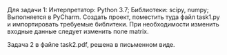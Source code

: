 Для задачи 1:
Интерпретатор: Python 3.7;
Библиотеки: scipy, numpy;
Выполняется в PyCharm. Создать проект, поместить туда файл task1.py и импортировать требуемые библитеки. 
При необходимости изменить входные данные следует изменить поле matrix.

Задача 2 в файле task2.pdf, решена в письменном виде.

